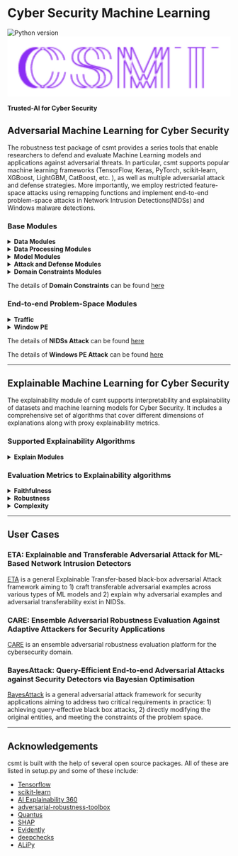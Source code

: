 # Cyber Security Machine Learning
![Python version](https://img.shields.io/badge/python-3.6%20%7C%203.7%20%7C%203.8-blue.svg)
![Image file ](images/logo.jpg)

**Trusted-AI for Cyber Security**

## Adversarial Machine Learning for Cyber Security

The robustness test package of csmt provides a series tools that enable researchers to defend and evaluate Machine Learning models and applications against adversarial threats. 
In particular, csmt supports popular machine learning frameworks (TensorFlow, Keras, PyTorch, scikit-learn, XGBoost, LightGBM, CatBoost, etc. ), as well as multiple adversarial attack and defense strategies.
More importantly, we employ restricted feature-space attacks using remapping functions and implement end-to-end problem-space attacks in Network Intrusion Detections(NIDSs) and Windows malware detections.

### Base Modules

<details>
  <summary><b>Data Modules</b></summary>
  [csmt.datasets](https://github.com/wszhs/Cyber-Security-ML-Toolbox/tree/master/csmt/attacks)
  <ul>
    <li><b>Kitsune </b>
    <li><b>NSLKDD </b>
    <li><b>CICIDS2017 </b>
    <li><b>CICIDS2018 </b>
    <li><b>CICAndMal2017 </b>
    <li><b>CTU13 </b>
    <li><b>DOHBRW </b>
    <li><b>NSLKDD </b>
    <li><b>MalImg </b>
    <li><b>TwitterSpam</b>
    <li><b> Androzoo </b>
    <li><b>DreBin </b>
    <li><b>Contagiopdf </b>
</ul>
    csmt.datasets.graph
      <ul>
    <li><b>Bitcoin-Alpha </b>
    <li><b>Tencent-Weibo</b>
    <li><b>Elliptic</b>
    <li><b>Yelp-Chi</b>
    </ul>
</details>

<details>
  <summary><b>Data Processing Modules</b></summary>
  csmt.data_reduction
  <ul>
    <li><b>Alipy </b>
    <li><b>ModAL </b>
</ul>
  csmt.data_validation
      <ul>
    <li><b> Deepchecks </b>
    <li><b>Evidently</b>
    </ul>
</details>

<details>
  <summary><b>Model Modules</b></summary>
  csmt.classifiers.classic
  <ul>
    <li><b>CatBoost </b>
    <li><b>MaMPF </b>
    <li><b>DecisionTree </b>
    <li><b>DeepForest </b>
    <li><b>HMM </b>
    <li><b>KNearestNeighbours </b>
    <li><b>LightGBM </b>
    <li><b>LogisticRegression </b>
    <li><b>NaiveBayes </b>
    <li><b>RandomForest </b>
    <li><b>SupportVectorMachine</b>
    <li><b> XGBoost </b>
</ul>
    csmt.classifiers.anomaly_detection
    <ul>
    <li><b>KitNet </b>
    <li><b>DIFF-RF </b>
    <li><b>AutoEncoder </b>
    <li><b>IsolationForest </b>
    <li><b>OCSVM </b>
    <li><b>HBOS </b>
    <li><b>VAE</b>
    </ul>
csmt.classifiers.keras
    <ul>
    <li><b>MLP </b>
    <li><b>LSTM </b>
    <li><b>RNN </b>
    </ul>
    csmt.classifiers.torch
    <ul>
    <li><b>Transformer </b>
    <li><b>CNN(MalCov) </b>
    <li><b>LSTM </b>
    <li><b>RNN </b>
    <li><b>MLP </b>
    <li><b>FS-Net</b>
    </ul>
csmt.classifiers.ensemble
<ul>
    <li><b>HardEnsemble </b>
    <li><b>SoftEnsembleModel </b>
    <li><b>StackingEnsembleModel </b>
    <li><b>BayesEnsembleModel </b>
    </ul>
    csmt.classifiers.graph.model
<ul>
    <li><b>GCN </b>
    <li><b>GraphSAGE </b>
    <li><b>GIN </b>
    <li><b>GAT</b>
    </ul>
</details>

<details>
  <summary><b>Attack and Defense Modules</b></summary>
  csmt.attacks
  <ul>
    <li><b>Base Class Attacks </b>
    <li><b>Base Class Evasion Attacks </b>
    <li><b>Base Class Poisoning Attacks </b>
    <li><b>Base Class Inference Attacks </b>
</ul>
    csmt.attacks.evasion
    <ul>
    White-Box Attack
    <li><b> Carlini and Wagner L_0 Attack </b>
    <li><b>Carlini and Wagner L_2 Attack</b>
    <li><b>Carlini and Wagner L_inf Attack</b>
    <li><b>DeepFool</b>
    <li><b>Fast Gradient Method (FGM)</b>
    <li><b>Basic Iterative Method (BIM)</b>
    <li><b>Projected Gradient Descent (PGD)</b>
    <li><b>Jacobian Saliency Map Attack (JSMA)</b>
    </ul>
    <ul>
    Black-box Attack
    <li><b>Zeroth-Order Optimization (ZOO) Attack</b>
    <li><b>Natural Evolutionary Strategies</b>
    <li><b>ZO Stochastic Gradient Descent</b>
    <li><b>HopSkipJump Attack</b>
    <li><b>Boundary Attack</b>
    <li><b>Genetic Attack</b>
    <li><b>Differential Evolution Attack</b>
    <li><b>Particle Swarm Attack</b>
    <li><b>BayesOpt Attack</b>
    </ul>
    csmt.attacks.graph
    <ul>
    Graph Modification Attack
    <li><b> DICE </b>
    <li><b>STACK</b>
    <li><b>NEA</b>
    <li><b>Nettack</b>
    <li><b>TopologyAttack</b>
    <li><b>RL-S2V</b>
    <li><b>FGA</b>
    </ul>
    <ul>
    Black-box Attack
    <li><b>TDGIA</b>
    <li><b>SPEIT</b>
    <li><b>GA2C</b>
    </ul>
  csmt.estimators
  <ul>
    <li><b> Base Class Trainer </b>
    <li><b>Base Class KerasEstimator </b>
    <li><b>Base Class PyTorchEstimator </b>
    <li><b>Base Class ScikitlearnEstimator </b>
    <li><b>Base Class TensorFlowEstimator </b>
    <li><b>Base Class TensorFlowV2Estimator </b>
</ul>
csmt.defences.trainer
  <ul>
    <li><b> Base Class Trainer </b>
    <li><b> Adversarial Training</b>
    <li><b>Ensemble Adversarial Training </b>
    <li><b>Bayesain Ensemble Adversarial Training</b>
    <li><b>Transfer Ensemble Adversarial Training </b>
    <li><b>Nash Ensemble Adversarial Training </b>
</ul>
csmt.estimators
  <ul>
    <li><b> Base Class Estimator </b>
    <li><b> Base Class KerasEstimator</b>
    <li><b>Base Class PyTorchEstimator </b>
    <li><b>Base Class ScikitlearnEstimator</b>
    <li><b>Base Class TensorFlowEstimator </b>
    <li><b>Base Class TensorFlowV2Estimator </b>
</ul>
</details>

<details>
  <summary><b>Domain Constraints Modules</b></summary>
   Restricted Feature Space
  <ul>
    <li><b>Remapping Function (mask) </b>
    <li><b>Learning constraints </b>
</ul>
</details>

The details of **Domain Constraints** can be found [here](https://github.com/wszhs/my_knowledge_map/blob/master/adversarial_ml/cyberSecurity/cybersecurity_aml.md)

### End-to-end Problem-Space Modules

<details>
  <summary><b>Traffic</b></summary>
  Feature Extractor
  <ul>
    <li><b>AfterImage </b>
    <li><b>CICFlowmeter </b>
</ul>
  csmt.ps_attack.packet_attack
  <ul>
    <li><b>Random Attack </b>
    <li><b>GA Attack </b>
    <li><b>PSO Attack </b>
    <li><b>RL Attack </b>
    <li><b>ZOSGD Attack </b>
    <li><b>BayesAttack </b>
    (Black box attack algorithms in the basic attack module can be customized the problem-space attack)
</ul>
  csmt.ps_attack.traffic （traffic manipulation）
  <ul>
    <li><b>Change the duration </b>
    <li><b>Change the time interval</b>
    <li><b>Change the packet length </b>
    <li><b>Add the new packets </b>
</ul>
</details>

<details>
  <summary><b>Window PE</b></summary>
  csmt.attacks.evasion.pe_malware_attack
  <ul>
    <li><b>Append based attacks</b>
    <li><b>Section insertion attacks </b>
    <li><b>Slack manipulation attacks </b>'
    <li><b>DOS Header Attacks</b>
</ul>
</details>

The details of **NIDSs Attack** can be found [here](https://github.com/wszhs/my_knowledge_map/blob/master/adversarial_ml/cyberSecurity/NIDS/NIDS_aml.md)

The details of **Windows PE Attack** can be found [here](https://github.com/wszhs/my_knowledge_map/blob/master/adversarial_ml/cyberSecurity/malware/PE_aml.md)

***
## Explainable Machine Learning for Cyber Security
The explainability module of csmt supports interpretability and explainability of datasets and machine learning models for Cyber Security. It includes a comprehensive set of algorithms that cover different dimensions of explanations along with proxy explainability metrics.

### Supported Explainability Algorithms
<details>
  <summary><b>Explain Modules</b></summary>
  csmt.interpretability
  <ul>
    <li><b>LIME </b>
    <li><b>DeepLIFT </b>
    <li><b>Permutation Test </b>
    <li><b>KernelSHAP </b>
    <li><b>Shapley Effects </b>
    <li><b>TreeSHAP </b>
    <li><b>LossSHAP </b>
    <li><b>SAGE </b>
</ul>
</details>

### Evaluation Metrics to Explainability algorithms
<details>
  <summary><b>Faithfulness</b></summary>
quantifies to what extent explanations follow the predictive behaviour of the model (asserting that more important features play a larger role in model outcomes)
 <br><br>
  <ul>
    <li><b>Faithfulness Correlation </b>
    <li><b>Faithfulness Estimate </b>
    <li><b>Monotonicity Metric </b>
</ul>
</details>

<details>
  <summary><b>Robustness</b></summary>
measures to what extent explanations are stable when subject to slight perturbations of the input, assuming that model output approximately stayed the same
 <br><br>
  <ul>
    <li><b>Max-Sensitivity </b>
    <li><b>Avg-Sensitivity </b>
</ul>
</details>

<details>
  <summary><b>Complexity</b></summary>
captures to what extent explanations are concise i.e., that few features are used to explain a model prediction
 <br><br>
  <ul>
    <li><b>Sparseness </b>
    <li><b>Complexity </b>
    <li><b>Effective Complexity </b>
</ul>
</details>

***
## User Cases

### ETA: Explainable and Transferable Adversarial Attack for ML-Based Network Intrusion Detectors
[ETA](ETA.md) is a general Explainable Transfer-based black-box adversarial Attack framework aiming to 1) craft transferable adversarial examples across various types of ML models and 2) explain why adversarial examples and adversarial transferability exist in NIDSs.
  
### CARE: Ensemble Adversarial Robustness Evaluation Against Adaptive Attackers for Security Applications
[CARE](CARE.md) is an ensemble adversarial robustness evaluation platform for the cybersecurity domain.

### BayesAttack: Query-Efficient End-to-end Adversarial Attacks against Security Detectors via Bayesian Optimisation
[BayesAttack](BayesAttack.md) is a general adversarial attack framework for security applications aiming to address two critical requirements in practice: 1) achieving query-effective black box attacks, 2) directly modifying the original entities, and meeting the constraints of the problem space.

***
## Acknowledgements
csmt is built with the help of several open source packages. All of these are listed in setup.py and some of these include:
- [Tensorflow]()
- [scikit-learn]()
- [AI Explainability 360]()
- [adversarial-robustness-toolbox]()
- [Quantus]()
- [SHAP]()
- [Evidently]()
- [deepchecks]()
- [ALiPy]()


